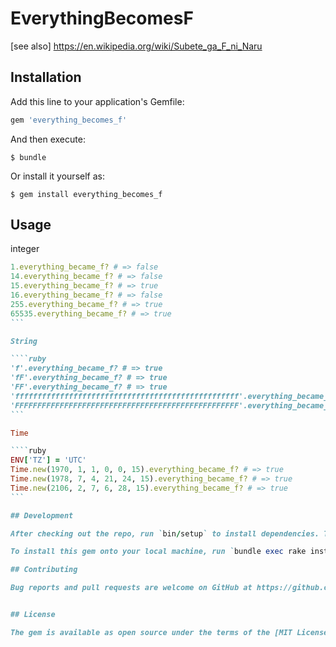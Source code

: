 # EverythingBecomesF

[see also]
https://en.wikipedia.org/wiki/Subete_ga_F_ni_Naru

## Installation

Add this line to your application's Gemfile:

```ruby
gem 'everything_becomes_f'
```

And then execute:

    $ bundle

Or install it yourself as:

    $ gem install everything_becomes_f

## Usage

integer

````ruby
1.everything_became_f? # => false
14.everything_became_f? # => false
15.everything_became_f? # => true
16.everything_became_f? # => false
255.everything_became_f? # => true
65535.everything_became_f? # => true
```

String

````ruby
'f'.everything_became_f? # => true
'fF'.everything_became_f? # => true
'FF'.everything_became_f? # => true
'ffffffffffffffffffffffffffffffffffffffffffffffffff'.everything_became_f? # => true
'FFFFFFFFFFFFFFFFFFFFFFFFFFFFFFFFFFFFFFFFFFFFFFFFFF'.everything_became_f? # => true
```

Time

````ruby
ENV['TZ'] = 'UTC'
Time.new(1970, 1, 1, 0, 0, 15).everything_became_f? # => true
Time.new(1978, 7, 4, 21, 24, 15).everything_became_f? # => true
Time.new(2106, 2, 7, 6, 28, 15).everything_became_f? # => true
```

## Development

After checking out the repo, run `bin/setup` to install dependencies. Then, run `rake spec` to run the tests. You can also run `bin/console` for an interactive prompt that will allow you to experiment.

To install this gem onto your local machine, run `bundle exec rake install`. To release a new version, update the version number in `version.rb`, and then run `bundle exec rake release`, which will create a git tag for the version, push git commits and tags, and push the `.gem` file to [rubygems.org](https://rubygems.org).

## Contributing

Bug reports and pull requests are welcome on GitHub at https://github.com/[USERNAME]/everything_becomes_f. This project is intended to be a safe, welcoming space for collaboration, and contributors are expected to adhere to the [Contributor Covenant](contributor-covenant.org) code of conduct.


## License

The gem is available as open source under the terms of the [MIT License](http://opensource.org/licenses/MIT).

